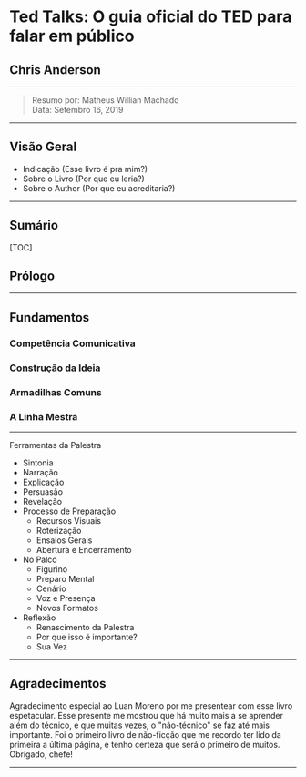 Ted Talks: O guia oficial do TED para falar em público
===
Chris Anderson
---

---
> Resumo por: Matheus Willian Machado   
> Data: Setembro 16, 2019
---

Visão Geral
---

+ Indicação (Esse livro é pra mim?)
+ Sobre o Livro (Por que eu leria?)
+ Sobre o Author (Por que eu acreditaria?)

---

Sumário
---

[TOC]

## Prólogo

---

## Fundamentos
### Competência Comunicativa
### Construção da Ideia
### Armadilhas Comuns
### A Linha Mestra

---

 Ferramentas da Palestra
  + Sintonia
  + Narração
  + Explicação
  + Persuasão
  + Revelação
+ Processo de Preparação
  + Recursos Visuais
  + Roterização
  + Ensaios Gerais
  + Abertura e Encerramento
+ No Palco
  + Figurino
  + Preparo Mental
  + Cenário
  + Voz e Presença
  + Novos Formatos
+ Reflexão
  + Renascimento da Palestra
  + Por que isso é importante?
  + Sua Vez
---







Agradecimentos
---

Agradecimento especial ao Luan Moreno por me presentear com esse livro espetacular. Esse presente me mostrou que há muito mais a se aprender além do técnico, e que muitas vezes, o "não-técnico" se faz até mais importante. Foi o primeiro livro de não-ficção que me recordo ter lido da primeira a última página, e tenho certeza que será o primeiro de muitos.  
Obrigado, chefe!  

---
<!--stackedit_data:
eyJoaXN0b3J5IjpbNjk0OTcyMjgzXX0=
-->